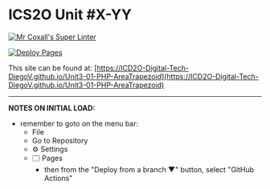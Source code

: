 # ICS2O Unit #X-YY

[![Mr Coxall's Super Linter](https://github.com/ICD2O-Digital-Tech-DiegoV/Unit3-01-PHP-AreaTrapezoid/workflows/Mr%20Coxall's%20Super%20Linter/badge.svg)](https://github.com/ICD2O-Digital-Tech-DiegoV/Unit3-01-PHP-AreaTrapezoid/actions)

[![Deploy Pages](https://github.com/ICD2O-Digital-Tech-DiegoV/Unit3-01-PHP-AreaTrapezoid/workflows/Deploy%20Pages/badge.svg)](https://github.com/ICD2O-Digital-Tech-DiegoV/Unit3-01-PHP-AreaTrapezoid/actions)

This site can be found at: [https://ICD2O-Digital-Tech-DiegoV.github.io/Unit3-01-PHP-AreaTrapezoid](https://ICD2O-Digital-Tech-DiegoV.github.io/Unit3-01-PHP-AreaTrapezoid)

---

**NOTES ON INITIAL LOAD:**
- remember to goto on the menu bar:
  - File
  - Go to Repository
  - ⚙ Settings
  - 🗔 Pages
    - then from the "Deploy from a branch ▼" button, select "GitHub Actions"
